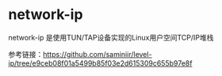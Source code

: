 # network-ip
network-ip 是使用TUN/TAP设备实现的Linux用户空间TCP/IP堆栈

参考链接：https://github.com/saminiir/level-ip/tree/e9ceb08f01a5499b85f03e2d615309c655b97e8f
